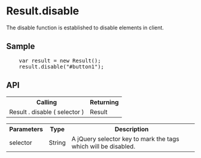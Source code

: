 <H1>Result.disable</H1>

The disable function is established to disable elements in client.

<h2>Sample</h2>
<pre>
	var result = new Result();
	result.disable("#button1");
</pre>

<h2>API</h2>

<table>
<tr><th>Calling</th><th>Returning</th></tr>
<tr><td>Result . disable ( selector )</td><td>Result</td></tr>
</table>

<table>
<tr><th>Parameters</th><th>Type</th><th>Description</th></tr>
<tr><td>selector</td><td>String</td><td>A jQuery selector key to mark the tags which will be disabled.</td></tr>
</table>


